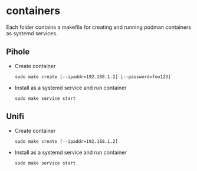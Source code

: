 # containers
Each folder contains a makefile for creating and running podman containers as systemd services.

## Pihole
* Create container
  ```
  sudo make create [--ipaddr=192.168.1.2] [--password=foo123]`
  ```

* Install as a systemd service and run container
  ```
  sudo make service start
  ```

## Unifi
* Create container
  ```
  sudo make create [--ipaddr=192.168.1.2]
  ```

* Install as a systemd service and run container
  ```
  sudo make service start
  ```
